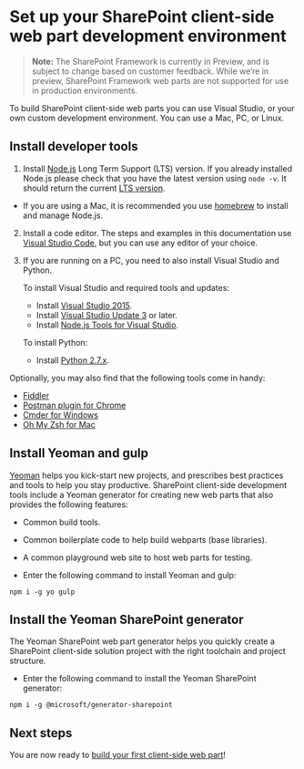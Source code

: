 # Set up your SharePoint client-side web part development environment

>**Note:** The SharePoint Framework is currently in Preview, and is subject to change based on customer feedback. While we’re in preview, SharePoint Framework web parts are not supported for use in production environments.

To build SharePoint client-side web parts you can use Visual Studio, or your own custom development environment. You can use a Mac, PC, or Linux.

## Install developer tools

1. Install [Node.js](https://nodejs.org/en/) Long Term Support (LTS) version. If you already installed Node.js please check that you have the latest version using `node -v`. It should return the current [LTS version](https://nodejs.org/en/download/). 
  * If you are using a Mac, it is recommended you use [homebrew](http://brew.sh/) to install and manage Node.js. 

2. Install a code editor. The steps and examples in this documentation use [Visual Studio Code](https://code.visualstudio.com/), but you can use any editor of your choice. 

3. If you are running on a PC, you need to also install Visual Studio and Python.

   To install Visual Studio and required tools and updates:
   * Install [Visual Studio 2015](https://go.microsoft.com/fwlink/?LinkId=691978&clcid=0x409).
   * Install [Visual Studio Update 3](https://www.visualstudio.com/en-us/news/releasenotes/vs2015-update3-vs) or later.
   * Install [Node.js Tools for Visual Studio](https://aka.ms/getntvs). 

   To install Python:
   * Install [Python 2.7.x](https://www.python.org/downloads/).

Optionally, you may also find that the following tools come in handy:
  * [Fiddler](http://www.telerik.com/fiddler)
  * [Postman plugin for Chrome](https://www.getpostman.com/docs/introduction)
  * [Cmder for Windows](http://cmder.net/)
  * [Oh My Zsh for Mac](http://ohmyz.sh/)

## Install Yeoman and gulp
[Yeoman](http://yeoman.io/) helps you kick-start new projects, and prescribes best practices and tools to help you stay productive. SharePoint client-side development tools include a Yeoman generator for creating new web parts that also provides the following features:
* Common build tools.
* Common boilerplate code to help build webparts (base libraries).
* A common playground web site to host web parts for testing.

* Enter the following command to install Yeoman and gulp:

```
npm i -g yo gulp
```
 
## Install the Yeoman SharePoint generator
 
The Yeoman SharePoint web part generator helps you quickly create a SharePoint client-side solution project with the right toolchain and project structure.
 
* Enter the following command to install the Yeoman SharePoint generator:

```
npm i -g @microsoft/generator-sharepoint 
```

## Next steps
You are now ready to [build your first client-side web part](./HelloWorld-WebPart)!

